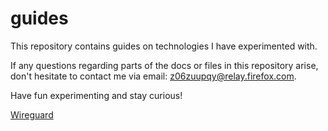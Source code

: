 # guides

This repository contains guides on technologies I have experimented with.

If any questions regarding parts of the docs or files in this repository arise, 
don't hesitate to contact me via email: z06zuupqy@relay.firefox.com.

Have fun experimenting and stay curious!

[Wireguard](wireguard)
